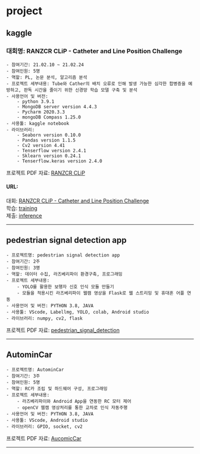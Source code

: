 # project

## kaggle
### 대회명: RANZCR CLiP - Catheter and Line Position Challenge
    - 참여기간: 21.02.10 ~ 21.02.24
    - 참여인원: 5명
    - 역할: PL, 논문 분석, 알고리즘 분석
    - 프로젝트 세부내용: Tube와 Cather의 배치 오류로 인해 발생 가능한 심각한 합병증을 예방하고, 판독 시간을 줄이기 위한 신경망 학습 모델 구축 및 분석
    - 사용언어 및 버전: 
        - python 3.9.1
        - MongoDB server version 4.4.3
        - Pycharm 2020.3.3
        - mongoDB Compass 1.25.0   
    - 사용툴: kaggle notebook
    - 라이브러리:
        - Seaborn version 0.10.0
        - Pandas version 1.1.5
        - Cv2 version 4.41
        - Tenserflow version 2.4.1
        - Sklearn version 0.24.1
        - Tenserflow.keras version 2.4.0   
프로젝트 PDF 자료: [RANZCR CLiP](./kaggle/RANZCR/0226_RANZCR.pdf)    
#### URL: 
대회: [RANZCR CLiP - Catheter and Line Position Challenge](https://www.kaggle.com/c/ranzcr-clip-catheter-line-classification)     
학습: [training](https://www.kaggle.com/seokangwon/ranzcr-clip-efficientnet-auc-0-95-tpu/edit)    
제출: [inference](https://www.kaggle.com/kmycoding/efficientnet-submission-b7?scriptVersionId=55087514)    

---
## pedestrian signal detection app
    - 프로젝트명: pedestrian signal detection app
    - 참여기간: 2주
    - 참여인원: 3명
    - 역할: 데이터 수집, 라즈베리파이 환경구축, 프로그래밍
    - 프로젝트 세부내용: 
        - YOLO를 활용한 보행자 신호 인식 모듈 만들기
        - 모듈을 적용시킨 라즈베리파이 웹캠 영상을 Flask로 웹 스트리밍 및 휴대혼 어플 연동
    - 사용언어 및 버전: PYTHON 3.8, JAVA
    - 사용툴: VScode, Labellmg, YOLO, colab, Android studio
    - 라이브러리: numpy, cv2, flask
프로젝트 PDF 자료: [pedestrian_signal_detection](./pedestrian_signal_detection/pedestrian_signal_detection.pdf) 

---
## AutominCar
    - 프로젝트명: AutominCar
    - 참여기간: 3주
    - 참여인원: 5명
    - 역할: RC카 조립 및 하드웨어 구성, 프로그래밍
    - 프로젝트 세부내용: 
        - 라즈베리파이와 Android App을 연동한 RC 모터 제어
        - openCV 웹캠 영상처리를 통한 교차로 인식 자동주행
    - 사용언어 및 버전: PYTHON 3.8, JAVA
    - 사용툴: VScode, Android studio
    - 라이브러리: GPIO, socket, cv2
프로젝트 PDF 자료: [AucomicCar](./AutomicCar/201110Final.pdf)

----
